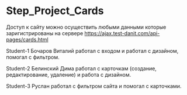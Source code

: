 # Step_Project_Cards
Доступ к сайту можно осуществить любыми данными которые заригистрированы на сервере https://ajax.test-danit.com/api-pages/cards.html


Student-1 Бочаров Виталий работал с входом и работал с дизайном, помогал с фильтром.

Student-2 Белинский Дима работал с карточкам (создание, редактирование, удаление) и работа с дизайном.

Student-3 Руслан работал с фильтром сайта и помогал с карточками.

